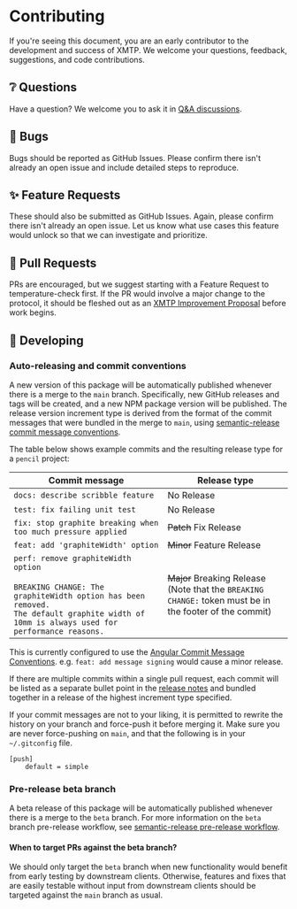 # Contributing

If you're seeing this document, you are an early contributor to the development and success of XMTP. We welcome your questions, feedback, suggestions, and code contributions.

## ❔ Questions

Have a question? We welcome you to ask it in [Q&A discussions](https://github.com/orgs/xmtp/discussions/categories/q-a).

## 🐞 Bugs

Bugs should be reported as GitHub Issues. Please confirm there isn't already an open issue and include detailed steps to reproduce.

## ✨ Feature Requests

These should also be submitted as GitHub Issues. Again, please confirm there isn't already an open issue. Let us know what use cases this feature would unlock so that we can investigate and prioritize.

## 🔀 Pull Requests

PRs are encouraged, but we suggest starting with a Feature Request to temperature-check first. If the PR would involve a major change to the protocol, it should be fleshed out as an [XMTP Improvement Proposal](https://github.com/xmtp/XIPs/blob/main/XIPs/xip-0-purpose-process.md) before work begins.

## 🔧 Developing

### Auto-releasing and commit conventions

A new version of this package will be automatically published whenever there is a merge to the `main` branch. Specifically, new GitHub releases and tags will be created, and a new NPM package version will be published. The release version increment type is derived from the format of the commit messages that were bundled in the merge to `main`, using [semantic-release commit message conventions](https://github.com/semantic-release/semantic-release#commit-message-format).

The table below shows example commits and the resulting release type for a `pencil` project:

<!-- prettier-ignore-start -->
| Commit message                                                                                                                                                                                   | Release type                                                                                                    |
| ------------------------------------------------------------------------------------------------------------------------------------------------------------------------------------------------ | --------------------------------------------------------------------------------------------------------------- |
| `docs: describe scribble feature` | No Release |
| `test: fix failing unit test` | No Release |
| `fix: stop graphite breaking when too much pressure applied` | ~~Patch~~ Fix Release |
| `feat: add 'graphiteWidth' option` | ~~Minor~~ Feature Release |
| `perf: remove graphiteWidth option`<br><br>`BREAKING CHANGE: The graphiteWidth option has been removed.`<br>`The default graphite width of 10mm is always used for performance reasons.` | ~~Major~~ Breaking Release <br /> (Note that the `BREAKING CHANGE:` token must be in the footer of the commit) |
<!-- prettier-ignore-end -->

This is currently configured to use the [Angular Commit Message Conventions](https://github.com/angular/angular/blob/master/CONTRIBUTING.md#-commit-message-format). e.g. `feat: add message signing` would cause a minor release.

If there are multiple commits within a single pull request, each commit will be listed as a separate bullet point in the [release notes](https://github.com/xmtp/xmtp-react-native/releases) and bundled together in a release of the highest increment type specified.

If your commit messages are not to your liking, it is permitted to rewrite the history on your branch and force-push it before merging it. Make sure you are never force-pushing on `main`, and that the following is in your `~/.gitconfig` file.

```
[push]
	default = simple
```

### Pre-release beta branch

A beta release of this package will be automatically published whenever there is a merge to the `beta` branch. For more information on the `beta` branch pre-release workflow, see [semantic-release pre-release workflow](https://semantic-release.gitbook.io/semantic-release/recipes/release-workflow/pre-releases).

#### When to target PRs against the beta branch?

We should only target the `beta` branch when new functionality would benefit from early testing by downstream clients. Otherwise, features and fixes that are easily testable without input from downstream clients should be targeted against the `main` branch as usual.
